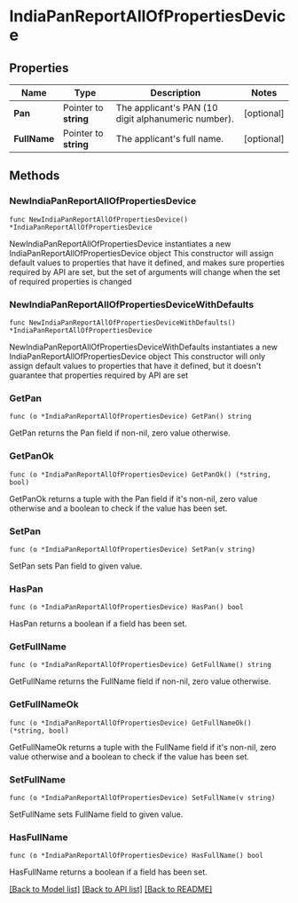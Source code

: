 # IndiaPanReportAllOfPropertiesDevice

## Properties

Name | Type | Description | Notes
------------ | ------------- | ------------- | -------------
**Pan** | Pointer to **string** | The applicant&#39;s PAN (10 digit alphanumeric number). | [optional] 
**FullName** | Pointer to **string** | The applicant&#39;s full name. | [optional] 

## Methods

### NewIndiaPanReportAllOfPropertiesDevice

`func NewIndiaPanReportAllOfPropertiesDevice() *IndiaPanReportAllOfPropertiesDevice`

NewIndiaPanReportAllOfPropertiesDevice instantiates a new IndiaPanReportAllOfPropertiesDevice object
This constructor will assign default values to properties that have it defined,
and makes sure properties required by API are set, but the set of arguments
will change when the set of required properties is changed

### NewIndiaPanReportAllOfPropertiesDeviceWithDefaults

`func NewIndiaPanReportAllOfPropertiesDeviceWithDefaults() *IndiaPanReportAllOfPropertiesDevice`

NewIndiaPanReportAllOfPropertiesDeviceWithDefaults instantiates a new IndiaPanReportAllOfPropertiesDevice object
This constructor will only assign default values to properties that have it defined,
but it doesn't guarantee that properties required by API are set

### GetPan

`func (o *IndiaPanReportAllOfPropertiesDevice) GetPan() string`

GetPan returns the Pan field if non-nil, zero value otherwise.

### GetPanOk

`func (o *IndiaPanReportAllOfPropertiesDevice) GetPanOk() (*string, bool)`

GetPanOk returns a tuple with the Pan field if it's non-nil, zero value otherwise
and a boolean to check if the value has been set.

### SetPan

`func (o *IndiaPanReportAllOfPropertiesDevice) SetPan(v string)`

SetPan sets Pan field to given value.

### HasPan

`func (o *IndiaPanReportAllOfPropertiesDevice) HasPan() bool`

HasPan returns a boolean if a field has been set.

### GetFullName

`func (o *IndiaPanReportAllOfPropertiesDevice) GetFullName() string`

GetFullName returns the FullName field if non-nil, zero value otherwise.

### GetFullNameOk

`func (o *IndiaPanReportAllOfPropertiesDevice) GetFullNameOk() (*string, bool)`

GetFullNameOk returns a tuple with the FullName field if it's non-nil, zero value otherwise
and a boolean to check if the value has been set.

### SetFullName

`func (o *IndiaPanReportAllOfPropertiesDevice) SetFullName(v string)`

SetFullName sets FullName field to given value.

### HasFullName

`func (o *IndiaPanReportAllOfPropertiesDevice) HasFullName() bool`

HasFullName returns a boolean if a field has been set.


[[Back to Model list]](../README.md#documentation-for-models) [[Back to API list]](../README.md#documentation-for-api-endpoints) [[Back to README]](../README.md)


